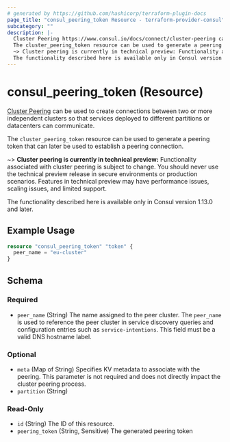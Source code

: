 ```yaml
---
# generated by https://github.com/hashicorp/terraform-plugin-docs
page_title: "consul_peering_token Resource - terraform-provider-consul"
subcategory: ""
description: |-
  Cluster Peering https://www.consul.io/docs/connect/cluster-peering can be used to create connections between two or more independent clusters so that services deployed to different partitions or datacenters can communicate.
  The cluster_peering_token resource can be used to generate a peering token that can later be used to establish a peering connection.
  ~> Cluster peering is currently in technical preview: Functionality associated with cluster peering is subject to change. You should never use the technical preview release in secure environments or production scenarios. Features in technical preview may have performance issues, scaling issues, and limited support.
  The functionality described here is available only in Consul version 1.13.0 and later.
---
```


# consul_peering_token (Resource)

[Cluster Peering](https://www.consul.io/docs/connect/cluster-peering) can be used to create connections between two or more independent clusters so that services deployed to different partitions or datacenters can communicate.

The `cluster_peering_token` resource can be used to generate a peering token that can later be used to establish a peering connection.

~> **Cluster peering is currently in technical preview:** Functionality associated with cluster peering is subject to change. You should never use the technical preview release in secure environments or production scenarios. Features in technical preview may have performance issues, scaling issues, and limited support.

The functionality described here is available only in Consul version 1.13.0 and later.

## Example Usage

```terraform
resource "consul_peering_token" "token" {
  peer_name = "eu-cluster"
}
```

<!-- schema generated by tfplugindocs -->
## Schema

### Required

- `peer_name` (String) The name assigned to the peer cluster. The `peer_name` is used to reference the peer cluster in service discovery queries and configuration entries such as `service-intentions`. This field must be a valid DNS hostname label.

### Optional

- `meta` (Map of String) Specifies KV metadata to associate with the peering. This parameter is not required and does not directly impact the cluster peering process.
- `partition` (String)

### Read-Only

- `id` (String) The ID of this resource.
- `peering_token` (String, Sensitive) The generated peering token


